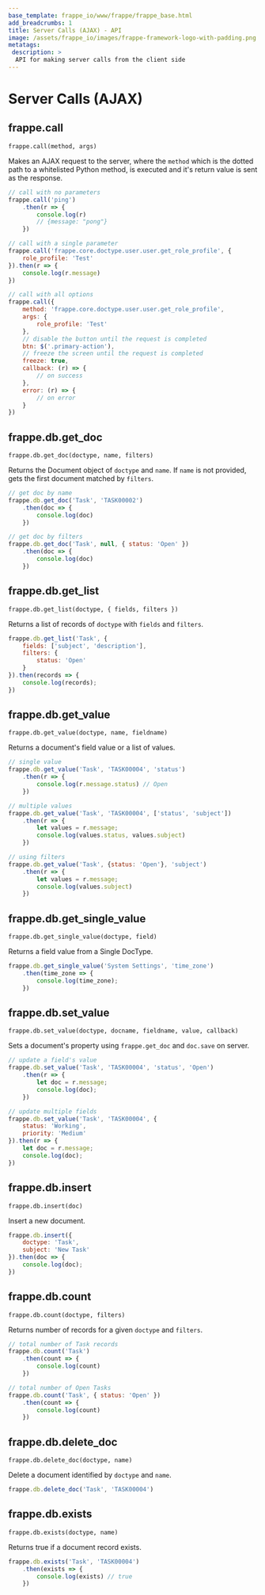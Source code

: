 ```yaml
---
base_template: frappe_io/www/frappe/frappe_base.html
add_breadcrumbs: 1
title: Server Calls (AJAX) - API
image: /assets/frappe_io/images/frappe-framework-logo-with-padding.png
metatags:
 description: >
  API for making server calls from the client side
---
```


# Server Calls (AJAX)

## frappe.call
`frappe.call(method, args)`

Makes an AJAX request to the server, where the `method` which is the dotted path
to a whitelisted Python method, is executed and it's return value is sent as the
response.

```js
// call with no parameters
frappe.call('ping')
	.then(r => {
		console.log(r)
		// {message: "pong"}
	})

// call with a single parameter
frappe.call('frappe.core.doctype.user.user.get_role_profile', {
	role_profile: 'Test'
}).then(r => {
	console.log(r.message)
})

// call with all options
frappe.call({
	method: 'frappe.core.doctype.user.user.get_role_profile',
	args: {
		role_profile: 'Test'
	},
	// disable the button until the request is completed
	btn: $('.primary-action'),
	// freeze the screen until the request is completed
	freeze: true,
	callback: (r) => {
		// on success
	},
	error: (r) => {
		// on error
	}
})
```


## frappe.db.get_doc
`frappe.db.get_doc(doctype, name, filters)`

Returns the Document object of `doctype` and `name`. If `name` is not provided,
gets the first document matched by `filters`.

```js
// get doc by name
frappe.db.get_doc('Task', 'TASK00002')
	.then(doc => {
		console.log(doc)
	})

// get doc by filters
frappe.db.get_doc('Task', null, { status: 'Open' })
	.then(doc => {
		console.log(doc)
	})
```

## frappe.db.get_list
`frappe.db.get_list(doctype, { fields, filters })`

Returns a list of records of `doctype` with `fields` and `filters`.

```js
frappe.db.get_list('Task', {
	fields: ['subject', 'description'],
	filters: {
		status: 'Open'
	}
}).then(records => {
	console.log(records);
})
```

## frappe.db.get_value
`frappe.db.get_value(doctype, name, fieldname)`

Returns a document's field value or a list of values.

```js
// single value
frappe.db.get_value('Task', 'TASK00004', 'status')
	.then(r => {
		console.log(r.message.status) // Open
	})

// multiple values
frappe.db.get_value('Task', 'TASK00004', ['status', 'subject'])
	.then(r => {
		let values = r.message;
		console.log(values.status, values.subject)
	})

// using filters
frappe.db.get_value('Task', {status: 'Open'}, 'subject')
	.then(r => {
		let values = r.message;
		console.log(values.subject)
	})
```

## frappe.db.get\_single\_value
`frappe.db.get_single_value(doctype, field)`

Returns a field value from a Single DocType.

```js
frappe.db.get_single_value('System Settings', 'time_zone')
	.then(time_zone => {
		console.log(time_zone);
	})
```

## frappe.db.set_value
`frappe.db.set_value(doctype, docname, fieldname, value, callback)`

Sets a document's property using `frappe.get_doc` and `doc.save` on server.

```js
// update a field's value
frappe.db.set_value('Task', 'TASK00004', 'status', 'Open')
	.then(r => {
		let doc = r.message;
		console.log(doc);
	})

// update multiple fields
frappe.db.set_value('Task', 'TASK00004', {
	status: 'Working',
	priority: 'Medium'
}).then(r => {
	let doc = r.message;
	console.log(doc);
})
```

## frappe.db.insert
`frappe.db.insert(doc)`

Insert a new document.

```js
frappe.db.insert({
	doctype: 'Task',
	subject: 'New Task'
}).then(doc => {
	console.log(doc);
})
```

## frappe.db.count
`frappe.db.count(doctype, filters)`

Returns number of records for a given `doctype` and `filters`.

```js
// total number of Task records
frappe.db.count('Task')
	.then(count => {
		console.log(count)
	})

// total number of Open Tasks
frappe.db.count('Task', { status: 'Open' })
	.then(count => {
		console.log(count)
	})
```

## frappe.db.delete_doc
`frappe.db.delete_doc(doctype, name)`

Delete a document identified by `doctype` and `name`.

```js
frappe.db.delete_doc('Task', 'TASK00004')
```

## frappe.db.exists
`frappe.db.exists(doctype, name)`

Returns true if a document record exists.

```js
frappe.db.exists('Task', 'TASK00004')
	.then(exists => {
		console.log(exists) // true
	})
```